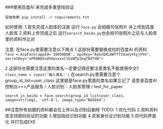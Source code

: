 ###使用百度AI 来完成多重登陆验证

`安装依赖 pip install -r requirements.txt `

如何使用:
1.首先完成人脸库的注册 运行 `face.py` 会拍摄10张照片 并上传到百度人脸库
2.资料上传完成之后 运行`serarch_baidu.py`也会拍10张照片之后与人脸库里的资料作比对

注意:
在face.py里需要注意以下两点
1.这部份需要替换成你的百度AI 的资料
`
face = AipFace(appId='16058688', apiKey="AyGxQXLmWTfftUueyVSyjVVe",
               secretKey="oPR4BQ5sdhUwvxxsClUxWTpIeqf8dTXW")`

2.这部份也需要注意这里的类名一定要记得还要注意类名不能使用中文!!
`class_name = input('输入类名:')`
在search.py里需要注意个group_id_list=user_class 这里就是face.py里面的类名如果忘记了
请登录百度AI控制台>>>产品服务 / 人脸识别 - 人脸库管理 / test_for_paper

`search_in_baidu = face.search(group_id_list=user_class, image=str(img1, 'utf-8'), image_type="BASE64")`

##注意所有拍摄的资料都会在上传以及识别后删除
TODO:
1.优化代码
2.资料资料库支持密码验证的功能
3.增加指纹识别功能
4.资家身份证识别功能
5.将代码界面化 并打包成EXE